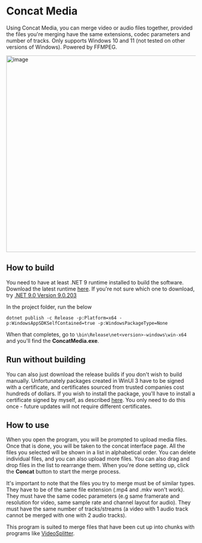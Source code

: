 # Concat Media
Using Concat Media, you can merge video or audio files together, provided the files you're merging have the same extensions, codec parameters and number of tracks. Only supports Windows 10 and 11 (not tested on other versions of Windows). Powered by FFMPEG.

<img width="690" height="522" alt="image" src="https://github.com/user-attachments/assets/00bd8bad-bf6a-4c8e-9d42-b358f5b21832" />

## How to build
You need to have at least .NET 9 runtime installed to build the software. Download the latest runtime [here](https://dotnet.microsoft.com/en-us/download). If you're not sure which one to download, try [.NET 9.0 Version 9.0.203](https://dotnet.microsoft.com/en-us/download/dotnet/thank-you/sdk-9.0.203-windows-x64-installer)

In the project folder, run the below
```
dotnet publish -c Release -p:Platform=x64 -p:WindowsAppSDKSelfContained=true -p:WindowsPackageType=None
```
When that completes, go to `\bin\Release\net<version>-windows\win-x64` and you'll find the **ConcatMedia.exe**.

## Run without building
You can also just download the release builds if you don't wish to build manually. Unfortunately packages created in WinUI 3 have to be signed with a certificate, and certificates sourced from trusted companies cost hundreds of dollars. If you wish to install the package, you'll have to install a certificate signed by myself, as described [here](https://github.com/PeteJobi/ConcatMedia/releases/tag/cert). You only need to do this once - future updates will not require different certificates.

## How to use
When you open the program, you will be prompted to upload media files. Once that is done, you will be taken to the concat interface page. All the files you selected will be shown in a list in alphabetical order. You can delete individual files, and you can also upload more files. You can also drag and drop files in the list to rearrange them. When you're done setting up, click the **Concat** button to start the merge process.

It's important to note that the files you try to merge must be of similar types. They have to be of the same file extension (.mp4 and .mkv won't work). They must have the same codec parameters (e.g same framerate and resolution for video, same sample rate and channel layout for audio). They must have the same number of tracks/streams (a video with 1 audio track cannot be merged with one with 2 audio tracks).

This program is suited to merge files that have been cut up into chunks with programs like [VideoSplitter](https://github.com/PeteJobi/VideoSplitter).
